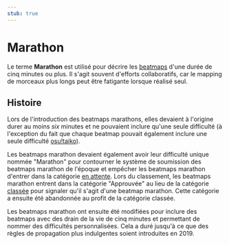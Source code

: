```yaml
---
stub: true
---
```


# Marathon

Le terme **Marathon** est utilisé pour décrire les [beatmaps](/wiki/Beatmap) d'une durée de cinq minutes ou plus. Il s'agit souvent d'efforts collaboratifs, car le mapping de morceaux plus longs peut être fatigante lorsque réalisé seul.

## Histoire

Lors de l'introduction des beatmaps marathons, elles devaient à l'origine durer au moins *six* minutes et ne pouvaient inclure qu'une seule difficulté (à l'exception du fait que chaque beatmap pouvait également inclure une seule difficulté [osu!taiko](/wiki/Game_mode/osu!taiko)).

Les beatmaps marathon devaient également avoir leur difficulté unique nommée "Marathon" pour contourner le système de soumission des beatmaps marathon de l'époque et empêcher les beatmaps marathon d'entrer dans la catégorie [en attente](/wiki/Beatmap/Category#pending). Lors du classement, les beatmaps marathon entrent dans la catégorie "Approuvée" au lieu de la catégorie [classée](/wiki/Beatmap/Category#ranked) pour signaler qu'il s'agit d'une beatmap marathon. Cette catégorie a ensuite été abandonnée au profit de la catégorie classée.

Les beatmaps marathon ont ensuite été modifiées pour inclure des beatmaps avec des drain de la vie de cinq minutes et permettant de nommer des difficultés personnalisées. Cela a duré jusqu'à ce que des règles de propagation plus indulgentes soient introduites en 2019.

<!-- TODO: Add links and stuff -->
